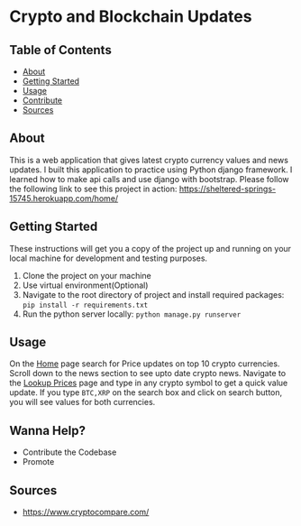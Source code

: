 # Crypto and Blockchain Updates

## Table of Contents
+ [About](#about)
+ [Getting Started](#getting_started)
+ [Usage](#usage)
+ [Contribute](#contribute)
+ [Sources](#sources)


## About <a name = "about"></a>
This is a web application that gives latest crypto currency values and news updates. I built this application to practice using Python django framework. I learned how to make api calls and use django with bootstrap.
Please follow the following link to see this project in action: https://sheltered-springs-15745.herokuapp.com/home/

## Getting Started <a name = "getting_started"></a>
These instructions will get you a copy of the project up and running on your local machine for development and testing purposes.
1. Clone the project on your machine
2. Use virtual environment(Optional)
3. Navigate to the root directory of project and install required packages: ```pip install -r requirements.txt```
4. Run the python server locally: ```python manage.py runserver```

## Usage <a name = "usage"></a>
On the <a href="https://sheltered-springs-15745.herokuapp.com/home/">Home</a> page search for Price updates on top 10 crypto currencies. Scroll down to the news section to see upto date crypto news.
Navigate to the <a href="https://sheltered-springs-15745.herokuapp.com/prices/">Lookup Prices</a> page and type in any crypto symbol to get a quick value update. If you type ```BTC,XRP``` on the search box and click on search button, you will see values for both currencies.

## Wanna Help? <a name="contribute"></a>
+ Contribute the Codebase
+ Promote

## Sources <a name = "sources"></a>
+ https://www.cryptocompare.com/
